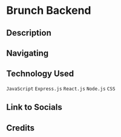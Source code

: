 # Brunch Backend

## Description

## Navigating

## Technology Used

`JavaScript` `Express.js` `React.js` `Node.js` `CSS`

## Link to Socials

## Credits